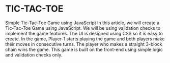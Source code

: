 # TIC-TAC-TOE
Simple Tic-Tac-Toe Game using JavaScript
In this article, we will create a Tic-Tac-Toe Game using JavaScript.
We will be using validation checks to implement the game features.
The UI is designed using CSS so it is easy to create. In the game, Player-1 starts playing the game and both players make their moves in consecutive turns. 
The player who makes a straight 3-block chain wins the game.
This game is built on the front-end using simple logic and validation checks only.   
